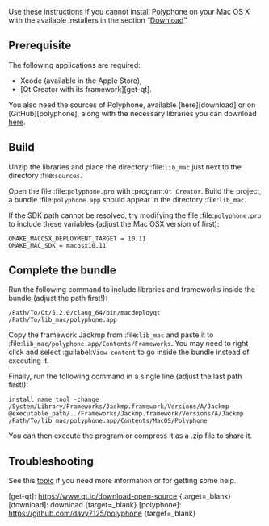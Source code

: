 Use these instructions if you cannot install Polyphone on your Mac OS X with the available installers in the section “[Download](download)”.


## Prerequisite


The following applications are required:

* Xcode (available in the Apple Store),
* [Qt Creator with its framework][get-qt].

You also need the sources of Polyphone, available [here][download] or on [GitHub][polyphone], along with the necessary libraries you can download [here](downloads/lib_mac.zip).


## Build


Unzip the libraries and place the directory :file:`lib_mac` just next to the directory :file:`sources`.

Open the file :file:`polyphone.pro` with :program:`Qt Creator`.
Build the project, a bundle :file:`polyphone.app` should appear in the directory :file:`lib_mac`.

If the SDK path cannot be resolved, try modifying the file :file:`polyphone.pro` to include these variables (adjust the Mac OSX version of first):

```
QMAKE_MACOSX_DEPLOYMENT_TARGET = 10.11
QMAKE_MAC_SDK = macosx10.11
```

## Complete the bundle


Run the following command to include libraries and frameworks inside the bundle (adjust the path first!):

```
/Path/To/Qt/5.2.0/clang_64/bin/macdeployqt /Path/To/lib_mac/polyphone.app
```

Copy the framework Jackmp from :file:`lib_mac` and paste it to :file:`lib_mac/polyphone.app/Contents/Frameworks`.
You may need to right click and select :guilabel:`View content` to go inside the bundle instead of executing it.

Finally, run the following command in a single line (adjust the last path first!):

```
install_name_tool -change /System/Library/Frameworks/Jackmp.framework/Versions/A/Jackmp @executable_path/../Frameworks/Jackmp.framework/Versions/A/Jackmp /Path/To/lib_mac/polyphone.app/Contents/MacOS/Polyphone
```

You can then execute the program or compress it as a .zip file to share it.


## Troubleshooting


See this [topic](forum/support-bug-reports/8-success-build-polyphone-on-osx-10-11-6-qt-5-7) if you need more information or for getting some help.


[get-qt]:    https://www.qt.io/download-open-source {target=_blank}
[download]:  download                               {target=_blank}
[polyphone]: https://github.com/davy7125/polyphone  {target=_blank}
